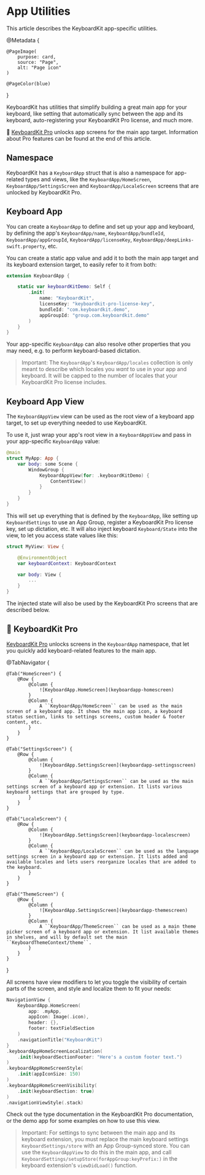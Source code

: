 # App Utilities

This article describes the KeyboardKit app-specific utilities.

@Metadata {

    @PageImage(
        purpose: card,
        source: "Page",
        alt: "Page icon"
    )

    @PageColor(blue)
}

KeyboardKit has utilities that simplify building a great main app for your keyboard, like setting that automatically sync between the app and its keyboard, auto-registering your KeyboardKit Pro license, and much more.   

👑 [KeyboardKit Pro][Pro] unlocks app screens for the main app target. Information about Pro features can be found at the end of this article.



## Namespace

KeyboardKit has a ``KeyboardApp`` struct that is also a namespace for app-related types and views, like the ``KeyboardApp/HomeScreen``, ``KeyboardApp/SettingsScreen`` and ``KeyboardApp/LocaleScreen`` screens that are unlocked by KeyboardKit Pro.



## Keyboard App

You can create a ``KeyboardApp`` to define and set up your app and keyboard, by defining the app's  ``KeyboardApp/name``, ``KeyboardApp/bundleId``, ``KeyboardApp/appGroupId``, ``KeyboardApp/licenseKey``, ``KeyboardApp/deepLinks-swift.property``, etc.

You can create a static app value and add it to both the main app target and its keyboard extension target, to easily refer to it from both:

```swift
extension KeyboardApp {

    static var keyboardKitDemo: Self {
        .init(
            name: "KeyboardKit",
            licenseKey: "keyboardkit-pro-license-key",
            bundleId: "com.keyboardkit.demo",
            appGroupId: "group.com.keyboardkit.demo"
        )
    }
}
```

Your app-specific ``KeyboardApp`` can also resolve other properties that you may need, e.g. to perform keyboard-based dictation.

> Important: The ``KeyboardApp``'s ``KeyboardApp/locales`` collection is only meant to describe which locales you *want* to use in your app and keyboard. It will be capped to the number of locales that your KeyboardKit Pro license includes.


## Keyboard App View

The ``KeyboardAppView`` view can be used as the root view of a keyboard app target, to set up everything needed to use KeyboardKit.

To use it, just wrap your app's root view in a  ``KeyboardAppView`` and pass in your app-specific ``KeyboardApp`` value:

```swift
@main
struct MyApp: App {
    var body: some Scene {
        WindowGroup {
            KeyboardAppView(for: .keyboardKitDemo) {
                ContentView()
            }
        }
    }
}
```

This will set up everything that is defined by the ``KeyboardApp``, like setting up ``KeyboardSettings`` to use an App Group, register a KeyboardKit Pro license key, set up dictation, etc. It will also inject keyboard ``Keyboard/State`` into the view, to let you access state values like this:

```swift
struct MyView: View {

    @EnvironmentObject
    var keyboardContext: KeyboardContext

    var body: View {
        ...
    }
}
```

The injected state will also be used by the KeyboardKit Pro screens that are described below.



## 👑 KeyboardKit Pro

[KeyboardKit Pro][Pro] unlocks screens in the ``KeyboardApp`` namespace, that let you quickly add keyboard-related features to the main app.

[Pro]: https://github.com/KeyboardKit/KeyboardKitPro

@TabNavigator {
    
    @Tab("HomeScreen") {
        @Row {
            @Column {
                ![KeyboardApp.HomeScreen](keyboardapp-homescreen)
            }
            @Column {
                A ``KeyboardApp/HomeScreen`` can be used as the main screen of a keyboard app. It shows the main app icon, a keyboard status section, links to settings screens, custom header & footer content, etc.
            }
        }
    }
    
    @Tab("SettingsScreen") {
        @Row {
            @Column {
                ![KeyboardApp.SettingsScreen](keyboardapp-settingsscreen)
            }
            @Column {
                A ``KeyboardApp/SettingsScreen`` can be used as the main settings screen of a keyboard app or extension. It lists various keyboard settings that are grouped by type.
            }
        }
    }
    
    @Tab("LocaleScreen") {
        @Row {
            @Column {
                ![KeyboardApp.SettingsScreen](keyboardapp-localescreen)
            }
            @Column {
                A ``KeyboardApp/LocaleScreen`` can be used as the language settings screen in a keyboard app or extension. It lists added and available locales and lets users reorganize locales that are added to the keyboard.
            }
        }
    }
    
    @Tab("ThemeScreen") {
        @Row {
            @Column {
                ![KeyboardApp.SettingsScreen](keyboardapp-themescreen)
            }
            @Column {
                A ``KeyboardApp/ThemeScreen`` can be used as a main theme picker screen of a keyboard app or extension. It list available themes in shelves, and will by default set the main ``KeyboardThemeContext/theme``.
            }
        }
    }
}

All screens have view modifiers to let you toggle the visibility of certain parts of the screen, and style and localize them to fit your needs:

```swift
NavigationView {
    KeyboardApp.HomeScreen(
        app: .myApp,
        appIcon: Image(.icon),
        header: {},
        footer: textFieldSection
    )
    .navigationTitle("KeyboardKit")
}
.keyboardAppHomeScreenLocalization(
    .init(keyboardSectionFooter: "Here's a custom footer text.")
)
.keyboardAppHomeScreenStyle(
    .init(appIconSize: 150)
)
.keyboardAppHomeScreenVisibility(
    .init(keyboardSection: true)
)
.navigationViewStyle(.stack)
```

Check out the type documentation in the KeyboardKit Pro documentation, or the demo app for some examples on how to use this view.

> Important: For settings to sync between the main app and its keyboard extension, you must replace the main keyboard settings ``KeyboardSettings/store`` with an App Group-synced store. You can use the ``KeyboardAppView`` to do this in the main app, and call  ``KeyboardSettings/setupStore(forAppGroup:keyPrefix:)`` in the keyboard extension's `viewDidLoad()` function.
